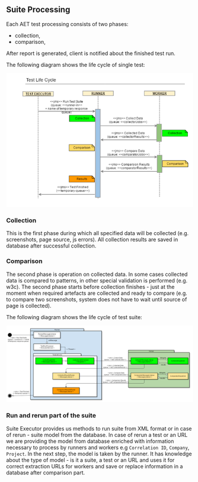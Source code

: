 ## Suite Processing

Each AET test processing consists of two phases:

* collection,
* comparison,

After report is generated, client is notified about the finished test run.

The following diagram shows the life cycle of single test:

![aet-test-lifecycle](assets/diagrams/aet-test-lifecycle.png)

### Collection

This is the first phase during which all specified data will be collected (e.g. screenshots, page source, js errors). All collection results are saved in database after successful collection.

### Comparison

The second phase is operation on collected data. In some cases collected data is compared to patterns, in other special validation is performed (e.g. w3c). The second phase starts before collection finishes - just at the moment when required artefacts are collected and ready to compare (e.g. to compare two screenshots, system does not have to wait until source of page is collected).

The following diagram shows the life cycle of test suite:

![aet-test-suite-lifecycle](assets/diagrams/aet-test-suite-lifecycle.png)

### Run and rerun part of the suite

Suite Executor provides us methods to run suite from XML format or in case of rerun - suite model from the database. In case of rerun a test or an URL we are providing the model from database enriched with information necessary to process by runners and workers e.g `Correlation ID`, `Company`, `Project`. In the next step, the model is taken by the runner. It has knowledge about the type of model - is it a suite, a test or an URL and uses it for correct extraction URLs for workers and save or replace information in a database after comparison part.